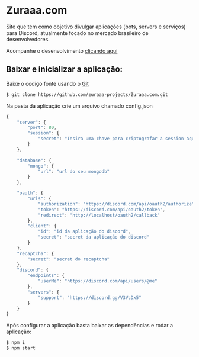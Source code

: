 # Zuraaa.com

Site que tem como objetivo divulgar aplicações (bots, servers e serviços) para Discord, atualmente focado no mercado brasileiro de desenvolvedores.

Acompanhe o desenvolvimento [clicando aqui](https://github.com/orgs/zuraaa-projects/projects/1)

## Baixar e inicializar a aplicação:
Baixe o codigo fonte usando o [Git](https://git-scm.com/downloads)
```sh
$ git clone https://github.com/zuraaa-projects/Zuraaa.com.git
```

Na pasta da aplicação crie um arquivo chamado config.json
```js
{
    "server": {
        "port": 80,
        "session": {
            "secret": "Insira uma chave para criptografar a session aqui"
        }
    },

    "database": {
        "mongo": {
            "url": "url do seu mongodb"
        }
    },

    "oauth": {
        "urls": {
            "authorization": "https://discord.com/api/oauth2/authorize",
            "token": "https://discord.com/api/oauth2/token",
            "redirect": "http://localhost/oauth2/callback"
        },
        "client": {
            "id": "id da aplicação do discord",
            "secret": "secret da aplicação do discord"
        }
    },
    "recaptcha": {
        "secret": "secret do recaptcha"
    },
    "discord": {
        "endpoints": {
            "userMe": "https://discord.com/api/users/@me"
        },
        "servers": {
            "support": "https://discord.gg/V3VcDx5"
        }
    }
}
```

Após configurar a aplicação basta baixar as dependências e rodar a aplicação:
```sh
$ npm i
$ npm start
```
